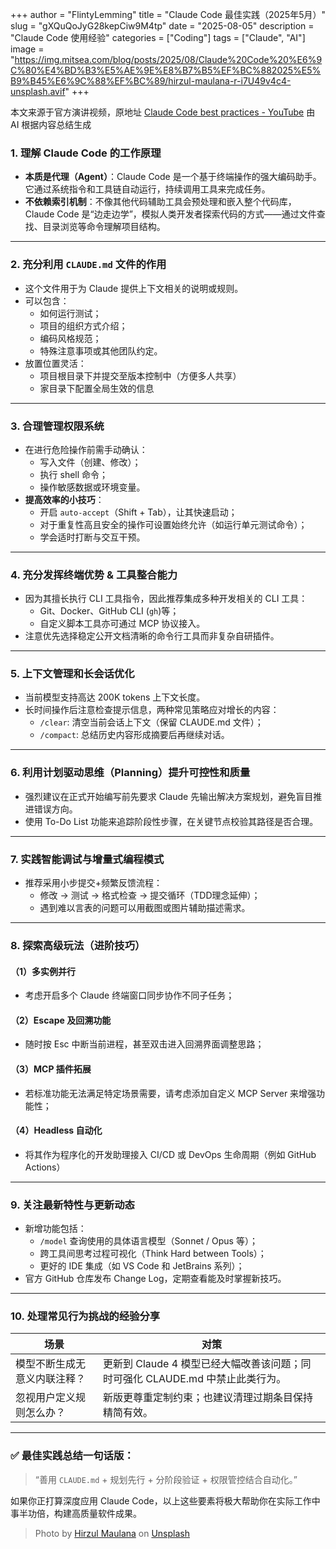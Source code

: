 +++
author = "FlintyLemming"
title = "Claude Code 最佳实践（2025年5月）"
slug = "gXQuQoJyG28kepCiw9M4tp"
date = "2025-08-05"
description = "Claude Code 使用经验"
categories = ["Coding"]
tags = ["Claude", "AI"]
image = "https://img.mitsea.com/blog/posts/2025/08/Claude%20Code%20%E6%9C%80%E4%BD%B3%E5%AE%9E%E8%B7%B5%EF%BC%882025%E5%B9%B45%E6%9C%88%EF%BC%89/hirzul-maulana-r-i7U49v4c4-unsplash.avif"
+++

本文来源于官方演讲视频，原地址 [Claude Code best practices - YouTube](https://www.youtube.com/watch?v=gv0WHhKelSE "Claude Code best practices - YouTube") 由 AI 根据内容总结生成

### **1. 理解 Claude Code 的工作原理**

- **本质是代理（Agent）**：Claude Code 是一个基于终端操作的强大编码助手。它通过系统指令和工具链自动运行，持续调用工具来完成任务。
- **不依赖索引机制**：不像其他代码辅助工具会预处理和嵌入整个代码库，Claude Code 是“边走边学”，模拟人类开发者探索代码的方式——通过文件查找、目录浏览等命令理解项目结构。

***

### **2. 充分利用 ****`CLAUDE.md`**** 文件的作用**

- 这个文件用于为 Claude 提供上下文相关的说明或规则。
- 可以包含：
  - 如何运行测试；
  - 项目的组织方式介绍；
  - 编码风格规范；
  - 特殊注意事项或其他团队约定。
- 放置位置灵活：
  - 项目根目录下并提交至版本控制中（方便多人共享）
  - 家目录下配置全局生效的信息

***

### **3. 合理管理权限系统**

- 在进行危险操作前需手动确认：
  - 写入文件（创建、修改）；
  - 执行 shell 命令；
  - 操作敏感数据或环境变量。
- **提高效率的小技巧**：
  - 开启 `auto-accept`（Shift + Tab），让其快速启动；
  - 对于重复性高且安全的操作可设置始终允许（如运行单元测试命令）；
  - 学会适时打断与交互干预。

***

### **4. 充分发挥终端优势 & 工具整合能力**

- 因为其擅长执行 CLI 工具指令，因此推荐集成多种开发相关的 CLI 工具：
  - Git、Docker、GitHub CLI (`gh`)等；
  - 自定义脚本工具亦可通过 MCP 协议接入。
- 注意优先选择稳定公开文档清晰的命令行工具而非复杂自研插件。

***

### **5. 上下文管理和长会话优化**

- 当前模型支持高达 200K tokens 上下文长度。
- 长时间操作后注意检查提示信息，两种常见策略应对增长的内容：
  - `/clear`: 清空当前会话上下文（保留 CLAUDE.md 文件）；
  - `/compact`: 总结历史内容形成摘要后再继续对话。

***

### **6. 利用计划驱动思维（Planning）提升可控性和质量**

- 强烈建议在正式开始编写前先要求 Claude 先输出解决方案规划，避免盲目推进错误方向。
- 使用 To-Do List 功能来追踪阶段性步骤，在关键节点校验其路径是否合理。

***

### **7. 实践智能调试与增量式编程模式**

- 推荐采用小步提交+频繁反馈流程：
  - 修改 -> 测试 -> 格式检查 -> 提交循环（TDD理念延伸）；
  - 遇到难以言表的问题可以用截图或图片辅助描述需求。

***

### **8. 探索高级玩法（进阶技巧）**

#### （1）多实例并行

- 考虑开启多个 Claude 终端窗口同步协作不同子任务；

#### （2）Escape 及回溯功能

- 随时按 Esc 中断当前进程，甚至双击进入回溯界面调整思路；

#### （3）MCP 插件拓展

- 若标准功能无法满足特定场景需要，请考虑添加自定义 MCP Server 来增强功能性；

#### （4）Headless 自动化

- 将其作为程序化的开发助理接入 CI/CD 或 DevOps 生命周期（例如 GitHub Actions）

***

### **9. 关注最新特性与更新动态**

- 新增功能包括：
  - `/model` 查询使用的具体语言模型（Sonnet / Opus 等）；
  - 跨工具间思考过程可视化（Think Hard between Tools）；
  - 更好的 IDE 集成（如 VS Code 和 JetBrains 系列）；
- 官方 GitHub 仓库发布 Change Log，定期查看能及时掌握新技巧。

***

### **10. 处理常见行为挑战的经验分享**

| 场景             | 对策                                                |
| -------------- | ------------------------------------------------- |
| 模型不断生成无意义内联注释？ | 更新到 Claude 4 模型已经大幅改善该问题；同时可强化 CLAUDE.md 中禁止此类行为。 |
| 忽视用户定义规则怎么办？   | 新版更尊重定制约束；也建议清理过期条目保持精简有效。                        |

***

### ✅ 最佳实践总结一句话版：

> “善用 `CLAUDE.md` + 规划先行 + 分阶段验证 + 权限管控结合自动化。”

如果你正打算深度应用 Claude Code，以上这些要素将极大帮助你在实际工作中事半功倍，构建高质量软件成果。

> Photo by [Hirzul Maulana](https://unsplash.com/@ijoelpitulikur?utm_content=creditCopyText&utm_medium=referral&utm_source=unsplash) on [Unsplash](https://unsplash.com/photos/colorful-floating-bubbles-against-a-blue-background-r-i7U49v4c4?utm_content=creditCopyText&utm_medium=referral&utm_source=unsplash)
      
